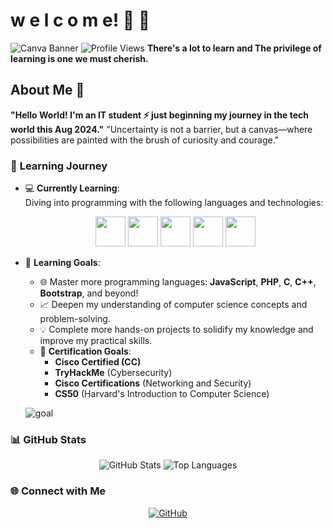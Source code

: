 
# w e l c o m e! 👋 🌱

![Canva Banner](https://github.com/droid-dreaith/droid-dreaith/blob/main/banner%20(1).png)
![Profile Views](https://komarev.com/ghpvc/?username=droid-dreaith)
**There's a lot to learn and The privilege of learning is one we must cherish.**
## About Me 🌟

**"Hello World! I'm an IT student ⚡ just beginning my journey in the tech world this Aug 2024."**
"Uncertainty is not a barrier, but a canvas—where possibilities are painted with the brush of curiosity and courage."

### 🌱 **Learning Journey**

- 💻 **Currently Learning**:  
   Diving into programming with the following languages and technologies:
   <div align="center">
     <img src="https://upload.wikimedia.org/wikipedia/commons/c/c3/Python-logo-notext.svg" width="48" height="48" />
     <img src="https://img.icons8.com/color/48/000000/java-coffee-cup-logo.png" width="48" height="48" />
     <img src="https://img.icons8.com/color/48/000000/html-5.png" width="48" height="48" />
     <img src="https://img.icons8.com/color/48/000000/css3.png" width="48" height="48" />
     <img src="https://img.icons8.com/ios/50/database.png" width="48" height="48" />
   </div>
   
- 🎯 **Learning Goals**:  
   - 🌐 Master more programming languages: **JavaScript**, **PHP**, **C**, **C++**, **Bootstrap**, and beyond!
   - 📈 Deepen my understanding of computer science concepts and problem-solving.
   - 💡 Complete more hands-on projects to solidify my knowledge and improve my practical skills.
   - 🏅 **Certification Goals**:  
     - **Cisco Certified (CC)**
     - **TryHackMe** (Cybersecurity)
     - **Cisco Certifications** (Networking and Security)
     - **CS50** (Harvard's Introduction to Computer Science)

   ![goal](https://img.icons8.com/ios/50/goal.png)

### 📊 GitHub Stats
<div align="center">
    <img src="https://github-readme-stats.vercel.app/api?username=droid-dreaith&show_icons=true&theme=tokyonight" alt="GitHub Stats" />
    <img src="https://github-readme-stats.vercel.app/api/top-langs/?username=droid-dreaith&layout=compact&theme=tokyonight" alt="Top Languages" />
</div>

### 🌐 Connect with Me
<div align="center">
    <a href="https://github.com/droid-dreaith">
        <img src="https://img.icons8.com/ios/50/github.png" alt="GitHub" />
    </a>
</div>

